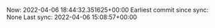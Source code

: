 Now: 2022-04-06 18:44:32.351625+00:00 Earliest commit since sync: None Last sync: 2022-04-06 15:08:57+00:00
